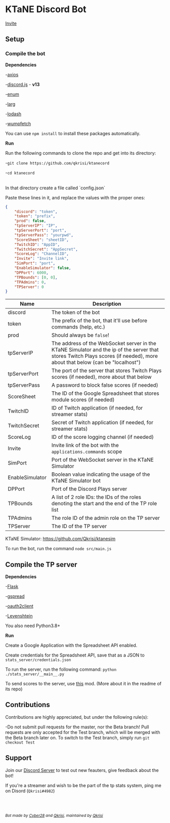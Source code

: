 # KTaNE Discord Bot

[Invite](https://top.gg/bot/546017180865789962)

## Setup

### Compile the bot

**Dependencies**

-[axios](https://www.npmjs.com/package/axios)

-[discord.js](https://www.npmjs.com/package/discord.js) - **v13**

-[enum](https://www.npmjs.com/package/enum)

-[larg](https://www.npmjs.com/package/larg)

-[lodash](https://www.npmjs.com/package/lodash)

-[wumpfetch](https://www.npmjs.com/package/wumpfetch)

You can use `npm install` to install these packages automatically.

**Run**

Run the following commands to clone the repo and get into its directory:

-`git clone https://github.com/qkrisi/ktanecord`

-`cd ktanecord`

<br>
In that directory create a file called `config.json`

Paste these lines in it, and replace the values with the proper ones:

```json
{
    "discord": "token",
    "token": "prefix",
    "prod": false,
    "tpServerIP": "IP",
    "tpServerPort": "port",
    "tpServerPass": "yourpwd",
    "ScoreSheet": "sheetID",
    "TwitchID": "AppID",
    "TwitchSecret": "AppSecret",
    "ScoreLog": "ChannelID",
    "Invite": "Invite link",
    "SimPort": "port",
    "EnableSimulator": false,
    "DPPort": 6000,
    "TPBounds": [0, 0],
    "TPAdmins": 0,
    "TPServer": 0
}
```

| Name | Description |
| - | - |
| discord | The token of the bot |
| token | The prefix of the bot, that it'll use before commands (<prefix>help, etc.)|
| prod | Should always be `false`! |
| tpServerIP | The address of the WebSocket server in the KTaNE Simulator and the ip of the server that stores Twitch Plays scores (if needed), more about that below (can be "localhost") |
| tpServerPort | The port of the server that stores Twitch Plays scores (if needed), more about that below |
| tpServerPass | A password to block false scores (if needed) |
| ScoreSheet | The ID of the Google Spreadsheet that stores module scores (if needed) |
| TwitchID | ID of Twitch application (if needed, for streamer stats) |
| TwitchSecret | Secret of Twitch application (if needed, for streamer stats) |
| ScoreLog | ID of the score logging channel (if needed) |
| Invite | Invite link of the bot with the `applications.commands` scope |
| SimPort | Port of the WebSocket server in the KTaNE Simulator |
| EnableSimulator | Boolean value indicating the usage of the KTaNE Simulator bot |
| DPPort | Port of the Discord Plays server |
| TPBounds | A list of 2 role IDs: the IDs of the roles denoting the start and the end of the TP role list |
| TPAdmins | The role ID of the admin role on the TP server |
| TPServer | The ID of the TP server |

KTaNE Simulator: https://github.com/Qkrisi/ktanesim

To run the bot, run the command `node src/main.js`

## Compile the TP server

**Dependencies**

-[Flask](https://pypi.org/project/Flask/)

-[gspread](https://pypi.org/project/gspread)

-[oauth2client](https://pypi.org/project/oauth2client)

-[Levenshtein](https://pypi.org/project/python-levenshtein)

You also need Python3.8+

**Run**

Create a Google Application with the Spreadsheet API enabled.

Create credentials for the Spreadsheet API, save that as a JSON to `stats_server/credentials.json`

To run the server, run the following command: `python ./stats_server/__main__.py`

To send scores to the server, use [this](https://github.com/Qkrisi/tp-score-saver) mod. (More about it in the readme of its repo)

## Contributions

Contributions are highly appreciated, but under the following rule(s):

-Do not submit pull requests for the master, nor the Beta branch! Pull requests are only accepted for the Test branch, which will be merged with the Beta branch later on. To switch to the Test branch, simply run `git checkout Test`

## Support

Join our [Discord Server](https://discord.gg/gJVy2Rt) to test out new feauters, give feedback about the bot!

If you're a streamer and wish to be the part of the tp stats system, ping me on Disord (`Qkrisi#4982`)


<br><br>
<p style="font-size:12;"><i>Bot made by <a href="https://github.com/cyber28">Cyber28</a> and <a href="https://github.com/qkrisi">Qkrisi</a>, maintained by <a href="https://github.com/qkrisi">Qkrisi</a></i></p>
